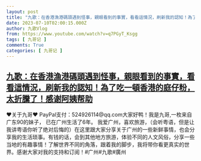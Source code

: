 ```yaml
---
layout: post
title: "九歌：在香港漁港碼頭遇到怪事，親眼看到的事實，看看這情況，刷新我的認知！為了吃一頓香港的庭仔粉，太折騰了！感谢阿姨帮助"
date: 2023-07-10T02:00:15.000Z
author: 九歌Vlog
from: https://www.youtube.com/watch?v=q7PGyT_Ksgg
tags: [ 九哥记 ]
comments: True
categories: [ 九哥记 ]
---
```

<!--1688954415000-->
[九歌：在香港漁港碼頭遇到怪事，親眼看到的事實，看看這情況，刷新我的認知！為了吃一頓香港的庭仔粉，太折騰了！感谢阿姨帮助](https://www.youtube.com/watch?v=q7PGyT_Ksgg)
------

<div>
♥关于九哥♥ PayPal支付：524926114@qq.com大家好鸭！我是九哥,一枚来自广东90的妹子， 已在广州生活了6年。 我爱广州，喜欢旅游，（会听粤语，但是让我讲粤语你听了绝对后悔的）在这里跟大家分享关于广州的一些新鲜事情，也会分享我的生活琐事。有钱的话，会到其他地方旅游，体验不同的人文风俗，分享一些当地的有趣事情！了解世界不同的角落，跟着我的脚步，我将带你看更真实的世界。感谢大家对我的支持和订阅！#广州#九歌#廣州
</div>
